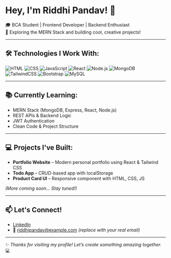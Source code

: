 # Hey, I'm Riddhi Pandav! 👋

🎓 BCA Student | Frontend Developer | Backend Enthusiast  
🚀 Exploring the MERN Stack and building cool, creative projects!  

---

## 🛠️ Technologies I Work With:

![HTML](https://img.shields.io/badge/-HTML-E34F26?style=flat&logo=html5&logoColor=white)
![CSS](https://img.shields.io/badge/-CSS-1572B6?style=flat&logo=css3&logoColor=white)
![JavaScript](https://img.shields.io/badge/-JavaScript-F7DF1E?style=flat&logo=javascript&logoColor=black)
![React](https://img.shields.io/badge/-React-61DAFB?style=flat&logo=react&logoColor=black)
![Node.js](https://img.shields.io/badge/-Node.js-339933?style=flat&logo=node.js&logoColor=white)
![MongoDB](https://img.shields.io/badge/-MongoDB-47A248?style=flat&logo=mongodb&logoColor=white)
![TailwindCSS](https://img.shields.io/badge/-TailwindCSS-38B2AC?style=flat&logo=tailwind-css&logoColor=white)
![Bootstrap](https://img.shields.io/badge/-Bootstrap-563D7C?style=flat&logo=bootstrap&logoColor=white)
![MySQL](https://img.shields.io/badge/-MySQL-4479A1?style=flat&logo=mysql&logoColor=white)

---

## 📚 Currently Learning:

- MERN Stack (MongoDB, Express, React, Node.js)
- REST APIs & Backend Logic
- JWT Authentication
- Clean Code & Project Structure

---

## 💻 Projects I've Built:

- **Portfolio Website** – Modern personal portfolio using React & Tailwind CSS  
- **Todo App** – CRUD-based app with localStorage  
- **Product Card UI** – Responsive component with HTML, CSS, JS  

*(More coming soon... Stay tuned!)*

---

## 📫 Let's Connect!

- [LinkedIn](https://www.linkedin.com/in/riddhi-pandav/)
- 📧 riddhipandav@example.com *(replace with your real email)*

---

✨ *Thanks for visiting my profile! Let’s create something amazing together.* 💻
